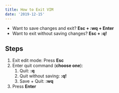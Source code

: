 ```yaml
---
title: How to Exit VIM
date: '2019-12-15'
---
```


- Want to save changes and exit? **Esc + :wq + Enter**
- Want to exit without saving changes? **Esc + :q!**

## Steps

1. Exit edit mode: Press **Esc**
2. Enter quit command (**choose one**):
   1. Quit: **:q**
   2. Quit without saving: **:q!**
   3. Save + Quit: **:wq**
3. Press **Enter**